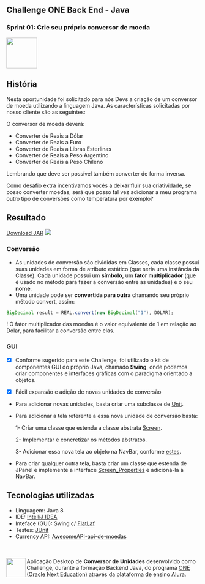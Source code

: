## Challenge ONE Back End - Java

### Sprint 01: Crie seu próprio conversor de moeda

<img height="80" margin="10" src="https://i.imgur.com/9Gq6RS0.png">

## História

Nesta oportunidade foi solicitado para nós Devs a criação de um conversor de moeda utilizando a linguagem Java. As
características solicitadas por nosso cliente são as seguintes:

O conversor de moeda deverá:

- Converter de Reais a Dólar
- Converter de Reais a Euro
- Converter de Reais a Libras Esterlinas
- Converter de Reais a Peso Argentino
- Converter de Reais a Peso Chileno

Lembrando que deve ser possível também converter de forma inversa.

Como desafio extra incentivamos vocês a deixar fluir sua criatividade, se posso converter moedas, será que posso tal vez
adicionar a meu programa outro tipo de conversões como temperatura por exemplo?

## Resultado

<a href="https://github.com/HugoJhonathan/Challenge-Oracle-ONE-conversordemoedas/blob/main/out/artifacts/Conversor_jar/Conversor.jar?raw=true">
Download JAR<a>

<img src="https://i.imgur.com/J6cdkmj.png">

### Conversão

- As unidades de conversão são divididas em Classes, cada classe possui suas unidades em forma de atributo estático (que
  seria uma instância da Classe). Cada unidade possui um **símbolo**, um **fator multiplicador** (que é usado no método
  para fazer a conversão entre as unidades) e o seu **nome**.
- Uma unidade pode ser **convertida para outra** chamando seu próprio método convert, assim:

```java
BigDecimal result = REAL.convert(new BigDecimal("1"), DOLAR);
```

! O fator multiplicador das moedas é o valor equivalente de 1 em relação ao Dolar, para facilitar a conversão entre
elas.

### GUI

- [x] Conforme sugerido para este Challenge, foi utilizado o kit de componentes GUI do próprio Java, chamado **Swing**,
  onde podemos criar componentes e interfaces gráficas com o paradígma orientado a objetos.

- [x] Fácil expansão e adição de novas unidades de conversão
- Para adicionar novas unidades, basta criar uma subclasse de <a href="https://github.com/HugoJhonathan/Challenge-Oracle-ONE-conversordemoedas/blob/main/src/main/java/units/Unit.java">
  Unit</a>.
- Para adicionar a tela referente a essa nova unidade de conversão basta:

  1- Criar uma classe que estenda a classe
  abstrata <a href="https://github.com/HugoJhonathan/Challenge-Oracle-ONE-conversordemoedas/blob/main/src/main/java/GUI/screens/Screen.java">
  Screen</a>.

  2- Implementar e concretizar os métodos abstratos.

  3- Adicionar essa nova tela ao objeto na NavBar,
  conforme <a href="https://github.com/HugoJhonathan/Challenge-Oracle-ONE-conversordemoedas/blob/main/src/main/java/GUI/Window.java#L27">
  estes</a>.
- Para criar qualquer outra tela, basta criar um classe que estenda de JPanel e implemente a
  interface <a href="https://github.com/HugoJhonathan/Challenge-Oracle-ONE-conversordemoedas/blob/main/src/main/java/GUI/ScreenProperties.java">
  Screen_Properties</a> e adicioná-la à NavBar.

## Tecnologias utilizadas

- Linguagem: Java 8
- IDE: <a href="https://www.jetbrains.com/idea/">IntelliJ IDEA</a>
- Inteface (GUI): Swing c/ <a href="https://www.formdev.com/flatlaf/">FlatLaf</a>
- Testes: <a href="https://junit.org/junit5/">JUnit</a>
- Currency API: <a href="https://docs.awesomeapi.com.br/api-de-moedas">AwesomeAPI-api-de-moedas</a>

<br><br>
[<img align="left" height="50" margin="10" src="https://i.imgur.com/RYYUpCK.png">](https://www.oracle.com/br/education/oracle-next-education/)
Aplicação Desktop de **Conversor de Unidades** desenvolvido como Challenge, durante a formação Backend Java, do
programa <a href="https://www.oracle.com/br/education/oracle-next-education/">ONE (Oracle Next Education)</a> através da
plataforma de ensino <a href="https://www.alura.com.br/">Alura</a>.
